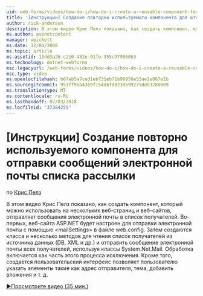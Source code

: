 ```yaml
---
uid: web-forms/videos/how-do-i/how-do-i-create-a-reusable-component-for-sending-email-to-a-distribution-list
title: '[Инструкции] Создание повторно используемого компонента для отправки сообщений электронной почты списка рассылки | Документация Майкрософт'
author: rick-anderson
description: В этом видео Крис Пелз показано, как создать компонент, который можно использовать на нескольких веб-страниц и веб-сайтов, отправляет сообщения электронной почты в список получателей. Этого достаточно...
ms.author: aspnetcontent
manager: wpickett
ms.date: 12/04/2008
ms.topic: article
ms.assetid: 13dd3a26-c210-432e-91fe-355c979060b3
ms.technology: dotnet-webforms
msc.legacyurl: /web-forms/videos/how-do-i/how-do-i-create-a-reusable-component-for-sending-email-to-a-distribution-list
msc.type: video
ms.openlocfilehash: b67ab5a7ced1eb731eb71b98956e53ae2e067e1b
ms.sourcegitcommit: 953ff9ea4369f154d6fd0239599279ddd3280009
ms.translationtype: MT
ms.contentlocale: ru-RU
ms.lasthandoff: 07/03/2018
ms.locfileid: "37384255"
---
```

<a name="how-do-i-create-a-reusable-component-for-sending-email-to-a-distribution-list"></a>[Инструкции] Создание повторно используемого компонента для отправки сообщений электронной почты списка рассылки
====================
по [Крис Пелз](https://twitter.com/chrispels)

В этом видео Крис Пелз показано, как создать компонент, который можно использовать на нескольких веб-страниц и веб-сайтов, отправляет сообщения электронной почты в список получателей. Во-первых, веб-сайта ASP.NET будет настроен для отправки электронной почты с помощью &lt;mailSettings&gt; в файле web.config. Затем создаются класса и несколько методов для чтения список получателей из источника данных (DB, XML и др.) и отправить сообщение электронной почты всех получателей, используя классы System.Net.Mail. Обработка включается как часть этого процесса исключения. Кроме того, создается пользовательский интерфейс позволяет пользователю указать элементы такие как адрес отправителя, тема, добавить вложения и т. д.

[&#9654;Просмотрите видео (35 мин.)](https://channel9.msdn.com/Blogs/ASP-NET-Site-Videos/how-do-i-create-a-reusable-component-for-sending-email-to-a-distribution-list)
